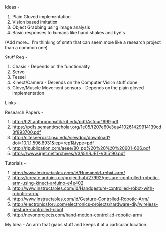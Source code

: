 Ideas - 

1. Plain Gloved implementation
1. Vision based imitation
1. Object Grabbing using image analysis
1. Basic responses to humans like hand shakes and bye's

(Add more... I'm thinking of smth that can seem more like a research project than a common one)

Stuff Req - 

1. Chasis - Depends on the functionality
1. Servo
1. Tessel
1. Kinect/Camera - Depends on the Computer Vision stuff done
1. Glove/Muscle Movement sensors - Depends on the plain gloved implementation


Links - 

Research Papers - 

1. http://h2t.anthropomatik.kit.edu/pdf/Asfour1999.pdf
1. https://pdfs.semanticscholar.org/1e05/f207e60e3ea410261429914139cd3f893700.pdf
1. http://citeseerx.ist.psu.edu/viewdoc/download?doi=10.1.1.596.6931&rep=rep1&type=pdf
1. http://ripublication.com/aeee/80_pp%20%20%20%20601-606.pdf
1. https://www.irjet.net/archives/V3/i5/IRJET-V3I5190.pdf


Tutorials - 

1. http://www.instructables.com/id/Humanoid-robot-arm/
1. https://create.arduino.cc/projecthub/27992/gesture-controlled-robotic-arm-using-kinect-arduino-e4e402
1. http://www.instructables.com/id/Handgesture-controlled-robot-with-robotic-arm/
1. http://www.instructables.com/id/Gesture-Controlled-Robotic-Arm/
1. http://electronicsforu.com/electronics-projects/hardware-diy/wireless-gesture-controlled-robot
1. http://nevonprojects.com/hand-motion-controlled-robotic-arm/



My Idea - An arm that grabs stuff and keeps it at a particular location.
